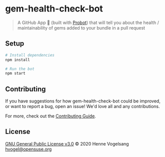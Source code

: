 # gem-health-check-bot

> A GitHub App 🤖 (built with [Probot](https://github.com/probot/probot)) that will tell you about the health / maintainability of gems added to your bundle in a pull request

## Setup

```sh
# Install dependencies
npm install

# Run the bot
npm start
```

## Contributing

If you have suggestions for how gem-health-check-bot could be improved, or want to report a bug, open an issue! We'd love all and any contributions.

For more, check out the [Contributing Guide](CONTRIBUTING.md).

## License

[GNU General Public License v3.0](LICENSE) © 2020 Henne Vogelsang <hvogel@opensuse.org>
